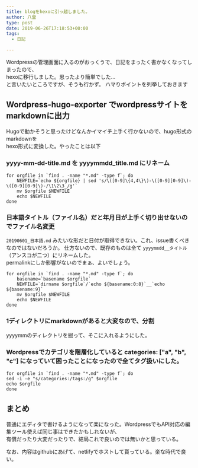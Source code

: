 ```yaml
---
title: blogをhexoに引っ越しました。
author: 八雲
type: post
date: 2019-06-26T17:18:53+00:00
tags:
  - 日記

---
```

Wordpressの管理画面に入るのがおっくうで、日記をまったく書かなくなってしまったので、  
hexoに移行しました。思ったより簡単でした…   
と言いたいところですが、そうも行かず。 ハマりポイントを列挙しておきます  

## Wordpress-hugo-exporter でwordpressサイトを markdownに出力

Hugoで動かそうと思ったけどなんかイマイチ上手く行かないので、hugo形式のmarkdownを  
hexo形式に変換した。やったことは以下

### yyyy-mm-dd-title.md を yyyymmdd_title.md にリネーム

```
for orgfile in `find . -name "*.md" -type f`; do
	NEWFILE=`echo ${orgfile} | sed 's/\([0-9]\{4,4\}\)-\([0-9][0-9]\)-\([0-9][0-9]\)-/\1\2\3_/g'`
	mv $orgfile $NEWFILE
	echo $NEWFILE
done
```

### 日本語タイトル（ファイル名）だと年月日が上手く切り出せないのでファイル名変更

`20190601_日本語.md` みたいな形だと日付が取得できない。これ、issue書くべきなのではないだろうか。
仕方ないので、既存のものは全て `yyyymmdd__タイトル` （アンスコが二つ）にリネームした。   
permalinkにしか影響がないのでまぁ、よいでしょう。

```
for orgfile in `find . -name "*.md" -type f`; do
	basename=`basename $orgfile`
	NEWFILE=`dirname $orgfile`/`echo ${basename:0:8}`__`echo ${basename:9}`
	mv $orgfile $NEWFILE
	echo $NEWFILE
done
```

### 1ディレクトリにmarkdownがあると大変なので、分割

yyyymmのディレクトリを掘って、そこに入れるようにした。

### Wordpressでカテゴリを階層化していると categories: ["a", "b", "c"] になっていて困ったことになったので全てタグ扱いにした。

```
for orgfile in `find . -name "*.md" -type f`; do
sed -i -e "s/categories:/tags:/g" $orgfile
echo $orgfile
done
``` 

## まとめ

普通にエディタで書けるようになって楽になった。WordpressでもAPI対応の編集ツール使えば同じ事はできたかもしれないが、  
有償だったり大変だったりで、結局これで良いのでは無いかと思っている。

なお、内容はgithubにあげて、netlifyでホストして貰っている。楽な時代で良い。
